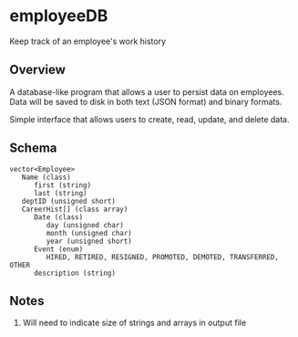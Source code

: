 # employeeDB

Keep track of an employee's work history

## Overview

A database-like program that allows a user to persist data on employees. Data
will be saved to disk in both text (JSON format) and binary formats.

Simple interface that allows users to create, read, update, and delete data.

## Schema

```text
vector<Employee>
   Name (class)
      first (string)
      last (string)
   deptID (unsigned short)
   CareerHist[] (class array)
      Date (class)
         day (unsigned char)
         month (unsigned char)
         year (unsigned short)
      Event (enum)
         HIRED, RETIRED, RESIGNED, PROMOTED, DEMOTED, TRANSFERRED, OTHER
      description (string)
```

## Notes

1. Will need to indicate size of strings and arrays in output file
